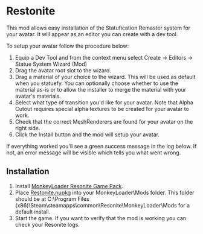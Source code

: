 # Restonite

This mod allows easy installation of the Statufication Remaster system for your
avatar. It will appear as an editor you can create with a dev tool.

To setup your avatar follow the procedure below:

1. Equip a Dev Tool and from the context menu select Create -> Editors -> Statue
   System Wizard (Mod)
2. Drag the avatar root slot to the wizard.
3. Drag a material of your choice to the wizard. This will be used as default
   when you statuefy. You can optionally choose whether to use the material
   as-is or to allow the installer to merge the material with your avatar's
   materials.
4. Select what type of transition you'd like for your avatar. Note that Alpha
   Cutout requires special alpha textures to be created for your avatar to work.
5. Check that the correct MeshRenderers are found for your avatar on the right
   side.
6. Click the Install button and the mod will setup your avatar.

If everything worked you'll see a green success message in the log below. If
not, an error message will be visible which tells you what went wrong.

## Installation

1. Install [MonkeyLoader Resonite Game Pack](https://github.com/ResoniteModdingGroup/MonkeyLoader.GamePacks.Resonite).
2. Place
   [Restonite.nupkg](https://github.com/Nermerner/Restonite/releases/latest/download/Restonite.nupkg)
   into your MonkeyLoader\Mods folder. This folder should be at C:\Program Files
   (x86)\Steam\steamapps\common\Resonite\MonkeyLoader\Mods for a default
   install.
3. Start the game. If you want to verify that the mod is working you can check
   your Resonite logs.
